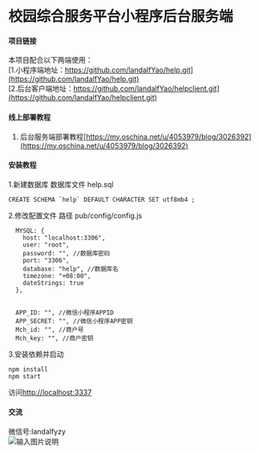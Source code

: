 # 校园综合服务平台小程序后台服务端

#### 项目链接
本项目配合以下两端使用：<br>
[1.小程序端地址：https://github.com/landalfYao/help.git](https://github.com/landalfYao/help.git)<br>
[2.后台客户端地址：https://github.com/landalfYao/helpclient.git](https://github.com/landalfYao/helpclient.git)<br>

#### 线上部署教程
1. 后台服务端部署教程[https://my.oschina.net/u/4053979/blog/3026392](https://my.oschina.net/u/4053979/blog/3026392)

#### 安装教程

1.新建数据库
数据库文件 help.sql

```
CREATE SCHEMA `help` DEFAULT CHARACTER SET utf8mb4 ;
```

2.修改配置文件
路径 pub/config/config.js

```
  MYSQL: {
    host: "localhost:3306",
    user: "root",
    password: "", //数据库密码
    port: "3306",
    database: "help", //数据库名
    timezone: "+08:00",
    dateStrings: true
  },


  APP_ID: "", //微信小程序APPID
  APP_SECRET: "", //微信小程序APP密钥
  Mch_id: "", //商户号
  Mch_key: "", //商户密钥
```

3.安装依赖并启动

```
npm install
npm start
```

访问[http://localhost:3337](http://localhost:3337)

#### 交流
微信号:landalfyzy<br>
![输入图片说明](https://images.gitee.com/uploads/images/2019/0320/102250_efc7b2d0_1930998.jpeg "微信图片_20190320102141.jpg")

